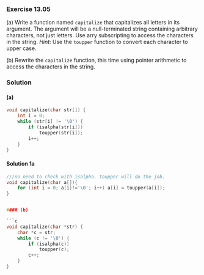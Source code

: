 ### Exercise 13.05
(a) Write a function named `capitalize` that capitalizes all letters in its
argument. The argument will be a null-terminated string containing arbitrary
characters, not just letters. Use arry subscripting to access the characters in
the string. *Hint*: Use the `toupper` function to convert each character to
upper case.

(b) Rewrite the `capitalize` function, this time using pointer arithmetic to
access the characters in the string.

### Solution
#### (a)

```c
void capitalize(char str[]) {
    int i = 0;
    while (str[i] != '\0') {
        if (isalpha(str[i]))
            toupper(str[i]);
        i++;
    }
}
```

#### Solution 1a
```c
///no need to check with isalpha. toupper will do the job.
void capitalize(char a[]){
    for (int i = 0; a[i]!='\0'; i++) a[i] = toupper(a[i]);
}


#### (b)

```c
void capitalize(char *str) {
    char *c = str;
    while (c != '\0') {
        if (isalpha(c))
            toupper(c);
        c++;
    }
}
```
